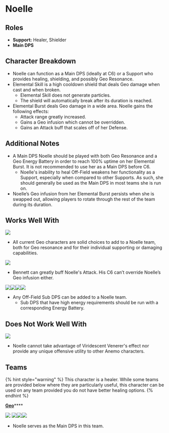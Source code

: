 # Noelle

## **Roles**

* **Support:** Healer, Shielder
* **Main DPS**

## **Character Breakdown**

* Noelle can function as a Main DPS (ideally at C6) or a Support who provides healing, shielding, and possibly Geo Resonance.
* Elemental Skill is a high cooldown shield that deals Geo damage when cast and when broken.
  * Elemental Skill does not generate particles.
  * The shield will automatically break after its duration is reached.
* Elemental Burst deals Geo damage in a wide area. Noelle gains the following effects:
  * Attack range greatly increased.
  * Gains a Geo infusion which cannot be overridden.
  * Gains an Attack buff that scales off of her Defense.

## **Additional Notes**

* A Main DPS Noelle should be played with both Geo Resonance and a Geo Energy Battery in order to reach 100% uptime on her Elemental Burst. It is not recommended to use her as a Main DPS before C6.
  * Noelle's inability to heal Off-Field weakens her functionality as a Support, especially when compared to other Supports. As such, she should generally be used as the Main DPS in most teams she is run on.
* Noelle’s Geo infusion from her Elemental Burst persists when she is swapped out, allowing players to rotate through the rest of the team during its duration.

## **Works Well With**

****![](../../.gitbook/assets/Element\_Geo.webp)****

* All current Geo characters are solid choices to add to a Noelle team, both for Geo resonance and for their individual supporting or damaging capabilities.

![](../../.gitbook/assets/UI\_AvatarIcon\_Bennett.png)

* Bennett can greatly buff Noelle's Attack. His C6 can’t override Noelle’s Geo infusion either.

![](../../.gitbook/assets/UI\_AvatarIcon\_Beidou.png)![](../../.gitbook/assets/UI\_AvatarIcon\_Fischl.png)![](../../.gitbook/assets/UI\_AvatarIcon\_Xingqiu.png)![](../../.gitbook/assets/UI\_AvatarIcon\_Xiangling.png)

* Any Off-Field Sub DPS can be added to a Noelle team.
  * Sub DPS that have high energy requirements should be run with a corresponding Energy Battery.

## **Does Not Work Well With**

****![](../../.gitbook/assets/Element\_Anemo.webp)****

* Noelle cannot take advantage of Viridescent Venerer's effect nor provide any unique offensive utility to other Anemo characters.

## **Teams**

{% hint style="warning" %}
This character is a healer. While some teams are provided below where they are particularly useful, this character can be used on any team provided you do not have better healing options.
{% endhint %}

[**Geo**](../../teams/geo.md)****

[![](../../.gitbook/assets/UI\_AvatarIcon\_Noelle.png)](noelle.md) ![](../../.gitbook/assets/UI\_AvatarIcon\_Aether\_Geo.png)![](../../.gitbook/assets/UI\_AvatarIcon\_Xiangling.png)![](../../.gitbook/assets/UI\_AvatarIcon\_Bennett.png)

* Noelle serves as the Main DPS in this team.
